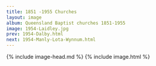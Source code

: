```yaml
---
title: 1851 -1955 Churches
layout: image
album: Queensland Baptist churches 1851-1955
image: 1954-Laidley.jpg
prev: 1954-Dalby.html
next: 1954-Manly-Lota-Wynnum.html
---
```

 {% include image-head.md %}
{% include image.html %}